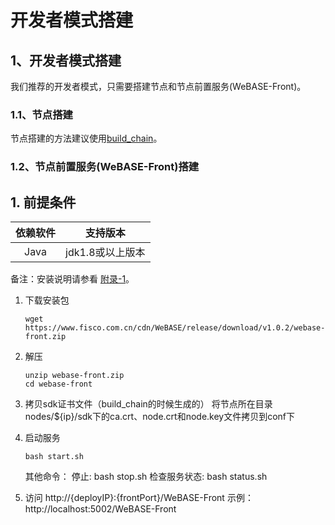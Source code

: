 # 开发者模式搭建

## 1、开发者模式搭建

我们推荐的开发者模式，只需要搭建节点和节点前置服务(WeBASE-Front)。

### 1.1、节点搭建

节点搭建的方法建议使用[build_chain](https://fisco-bcos-documentation.readthedocs.io/zh_CN/release-2.0/docs/installation.html)。


### 1.2、节点前置服务(WeBASE-Front)搭建
## 1. 前提条件

| 依赖软件 | 支持版本 |
| :-: | :-: |
| Java | jdk1.8或以上版本 |

备注：安装说明请参看 [附录-1](../WeBASE-Front/appendix.html#id2)。

1. 下载安装包
    ```shell
    wget https://www.fisco.com.cn/cdn/WeBASE/release/download/v1.0.2/webase-front.zip
    ```

2. 解压
    ```shell
    unzip webase-front.zip
    cd webase-front
    ```

3. 拷贝sdk证书文件（build_chain的时候生成的）
    将节点所在目录nodes/${ip}/sdk下的ca.crt、node.crt和node.key文件拷贝到conf下

4. 启动服务
    ```shell
    bash start.sh 
    ```
    其他命令：
    停止: bash stop.sh 
    检查服务状态: bash status.sh 

5. 访问
    http://{deployIP}:{frontPort}/WeBASE-Front 
    示例：http://localhost:5002/WeBASE-Front 

    

